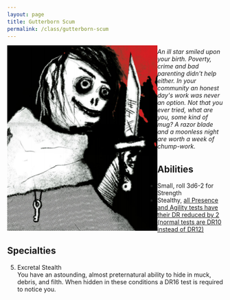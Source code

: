 ```yaml
---
layout: page
title: Gutterborn Scum
permalink: /class/gutterborn-scum
---
```


<img align="left" margin=10px width=350px src="/images/Gutterborn_Scum.png">

###### An ill star smiled upon your birth. Poverty, crime and bad parenting didn't help either. In your community an honest day's work was never an option. Not that you ever tried, what are you, some kind of mug? A razor blade and a moonless night are worth a week of chump-work.

## Abilities
- Small, roll 3d6-2 for Strength
- Stealthy, <ins>all Presence and Agility tests have their DR reduced by 2 (normal tests are DR10 instead of DR12)</ins>

## Specialties
5. Excretal Stealth <br>
You have an astounding, almost preternatural ability to hide in muck, debris, and filth. When hidden in these conditions a DR16 test is required to notice you.

<br>
<br>

<br>

